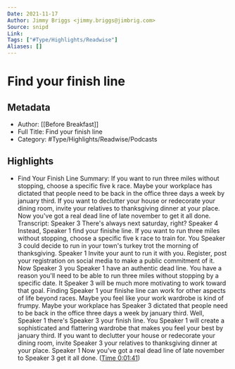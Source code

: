 ```yaml
---
Date: 2021-11-17
Author: Jimmy Briggs <jimmy.briggs@jimbrig.com>
Source: snipd
Link: 
Tags: ["#Type/Highlights/Readwise"]
Aliases: []
---
```

# Find your finish line

## Metadata
- Author: [[Before Breakfast]]
- Full Title: Find your finish line
- Category: #Type/Highlights/Readwise/Podcasts

## Highlights
- Find Your Finish Line
  Summary:
  If you want to run three miles without stopping, choose a specific five k race. Maybe your workplace has dictated that people need to be back in the office three days a week by january third. If you want to declutter your house or redecorate your dining room, invite your relatives to thanksgiving dinner at your place. Now you've got a real dead line of late november to get it all done.
  Transcript:
  Speaker 3
  There's always next saturday, right?
  Speaker 4
  Instead,
  Speaker 1
  find your finishe line. If you want to run three miles without stopping, choose a specific five k race to train for. You
  Speaker 3
  could decide to run in your town's turkey trot the morning of thanksgiving.
  Speaker 1
  Invite your aunt to run it with you. Register, post your registration on social media to make a public commitment of it. Now
  Speaker 3
  you
  Speaker 1
  have an authentic dead line. You have a reason you'll need to be able to run three miles without stopping by a specific date. It
  Speaker 3
  will be much more motivating to work toward that goal. Finding
  Speaker 1
  your finishe line can work for other aspects of life beyond races. Maybe you feel like your work wardrobe is kind of frumpy. Maybe your workplace has
  Speaker 3
  dictated that people need to be back in the office three days a week by january third. Well,
  Speaker 1
  there's
  Speaker 3
  your finish line. You
  Speaker 1
  will create a sophisticated and flattering wardrobe that makes you feel your best by january third. If you want to declutter your house or redecorate your dining room, invite
  Speaker 3
  your relatives to thanksgiving dinner at your place.
  Speaker 1
  Now you've got a real dead line of late november to
  Speaker 3
  get it all done. ([Time 0:01:41](https://share.snipd.com/snip/94c9c662-7327-43ea-85a1-80a4d9c985bc))
